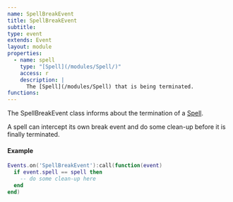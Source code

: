 ```yaml
---
name: SpellBreakEvent
title: SpellBreakEvent
subtitle:
type: event
extends: Event
layout: module
properties:
  - name: spell
    type: "[Spell](/modules/Spell/)"
    access: r
    description: |
      The [Spell](/modules/Spell) that is being terminated.
functions:
---
```


The <span class="notranslate">SpellBreakEvent</span> class informs about the termination of a
[Spell](/modules/Spell).

A spell can intercept its own break event and do some clean-up before it is finally terminated.

#### Example
```lua
Events.on('SpellBreakEvent'):call(function(event)
  if event.spell == spell then
    -- do some clean-up here
  end
end)
```
